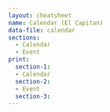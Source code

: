 ```yaml
---
layout: cheatsheet
name: Calendar (El Capitan)
data-file: calendar
sections:
  - Calendar
  - Event
print:
  section-1:
  - Calendar
  section-2:
  - Event
  section-3:
---
```

